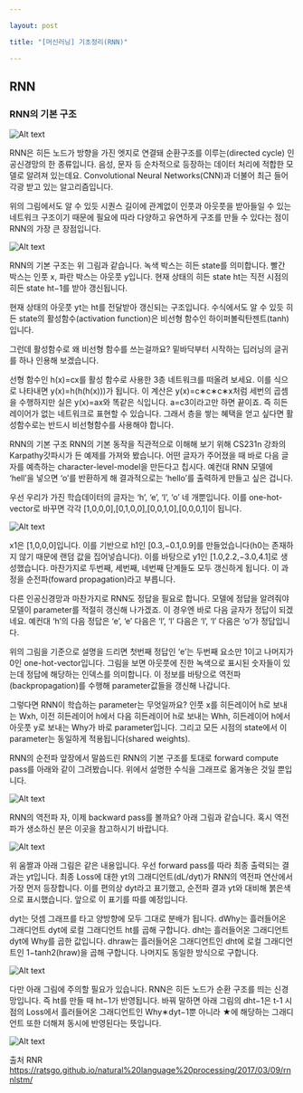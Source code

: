 ```yaml
---

layout: post

title: "[머신러닝] 기초정리(RNN)"

---
```

## RNN
### RNN의 기본 구조


![Alt text](/images/2019-03-30-RNN/RNN_1.png)

RNN은 히든 노드가 방향을 가진 엣지로 연결돼 순환구조를 이루는(directed cycle) 인공신경망의 한 종류입니다. 음성, 문자 등 순차적으로 등장하는 데이터 처리에 적합한 모델로 알려져 있는데요. Convolutional Neural Networks(CNN)과 더불어 최근 들어 각광 받고 있는 알고리즘입니다.

위의 그림에서도 알 수 있듯 시퀀스 길이에 관계없이 인풋과 아웃풋을 받아들일 수 있는 네트워크 구조이기 때문에 필요에 따라 다양하고 유연하게 구조를 만들 수 있다는 점이 RNN의 가장 큰 장점입니다.

![Alt text](/images/2019-03-30-RNN/RNN_2.png)

RNN의 기본 구조는 위 그림과 같습니다. 녹색 박스는 히든 state를 의미합니다. 빨간 박스는 인풋 x, 파란 박스는 아웃풋 y입니다. 현재 상태의 히든 state ht는 직전 시점의 히든 state ht−1를 받아 갱신됩니다.

현재 상태의 아웃풋 yt는 ht를 전달받아 갱신되는 구조입니다. 수식에서도 알 수 있듯 히든 state의 활성함수(activation function)은 비선형 함수인 하이퍼볼릭탄젠트(tanh)입니다.

그런데 활성함수로 왜 비선형 함수를 쓰는걸까요? 밑바닥부터 시작하는 딥러닝의 글귀를 하나 인용해 보겠습니다.

선형 함수인 h(x)=cx를 활성 함수로 사용한 3층 네트워크를 떠올려 보세요. 이를 식으로 나타내면 y(x)=h(h(h(x)))가 됩니다. 이 계산은 y(x)=c∗c∗c∗x처럼 세번의 곱셈을 수행하지만 실은 y(x)=ax와 똑같은 식입니다. a=c3이라고만 하면 끝이죠. 즉 히든레이어가 없는 네트워크로 표현할 수 있습니다. 그래서 층을 쌓는 혜택을 얻고 싶다면 활성함수로는 반드시 비선형함수를 사용해야 합니다.

RNN의 기본 구조
RNN의 기본 동작을 직관적으로 이해해 보기 위해 CS231n 강좌의 Karpathy갓파시가 든 예제를 가져와 봤습니다. 어떤 글자가 주어졌을 때 바로 다음 글자를 예측하는 character-level-model을 만든다고 칩시다. 예컨대 RNN 모델에 ‘hell’을 넣으면 ‘o’를 반환하게 해 결과적으로는 ‘hello’를 출력하게 만들고 싶은 겁니다.

우선 우리가 가진 학습데이터의 글자는 ‘h’, ‘e’, ‘l’, ‘o’ 네 개뿐입니다. 이를 one-hot-vector로 바꾸면 각각 [1,0,0,0],[0,1,0,0],[0,0,1,0],[0,0,0,1]이 됩니다.


![Alt text](/images/2019-03-30-RNN/RNN_3.png)

x1은 [1,0,0,0]입니다. 이를 기반으로 h1인 [0.3,−0.1,0.9]를 만들었습니다(h0는 존재하지 않기 때문에 랜덤 값을 집어넣습니다). 이를 바탕으로 y1인 [1.0,2.2,−3.0,4.1]로 생성했습니다. 마찬가지로 두번째, 세번째, 네번째 단계들도 모두 갱신하게 됩니다. 이 과정을 순전파(foward propagation)라고 부릅니다.

다른 인공신경망과 마찬가지로 RNN도 정답을 필요로 합니다. 모델에 정답을 알려줘야 모델이 parameter를 적절히 갱신해 나가겠죠. 이 경우엔 바로 다음 글자가 정답이 되겠네요. 예컨대 ‘h’의 다음 정답은 ‘e’, ‘e’ 다음은 ‘l’, ‘l’ 다음은 ‘l’, ‘l’ 다음은 ‘o’가 정답입니다.

위의 그림을 기준으로 설명을 드리면 첫번째 정답인 ‘e’는 두번째 요소만 1이고 나머지가 0인 one-hot-vector입니다. 그림을 보면 아웃풋에 진한 녹색으로 표시된 숫자들이 있는데 정답에 해당하는 인덱스를 의미합니다. 이 정보를 바탕으로 역전파(backpropagation)를 수행해 parameter값들을 갱신해 나갑니다.

그렇다면 RNN이 학습하는 parameter는 무엇일까요? 인풋 x를 히든레이어 h로 보내는 Wxh, 이전 히든레이어 h에서 다음 히든레이어 h로 보내는 Whh, 히든레이어 h에서 아웃풋 y로 보내는 Why가 바로 parameter입니다. 그리고 모든 시점의 state에서 이 parameter는 동일하게 적용됩니다(shared weights).

RNN의 순전파
앞장에서 말씀드린 RNN의 기본 구조를 토대로 forward compute pass를 아래와 같이 그려봤습니다. 위에서 설명한 수식을 그래프로 옮겨놓은 것일 뿐입니다.

![Alt text](/images/2019-03-30-RNN/RNN_4.png)

RNN의 역전파
자, 이제 backward pass를 볼까요? 아래 그림과 같습니다. 혹시 역전파가 생소하신 분은 이곳을 참고하시기 바랍니다.

![Alt text](/images/2019-03-30-RNN/RNN_5.gif)

위 움짤과 아래 그림은 같은 내용입니다. 우선 forward pass를 따라 최종 출력되는 결과는 yt입니다. 최종 Loss에 대한 yt의 그래디언트(dL/dyt)가 RNN의 역전파 연산에서 가장 먼저 등장합니다. 이를 편의상 dyt라고 표기했고, 순전파 결과 yt와 대비해 붉은색으로 표시했습니다. 앞으로 이 표기를 따를 예정입니다.

dyt는 덧셈 그래프를 타고 양방향에 모두 그대로 분배가 됩니다. dWhy는 흘러들어온 그래디언트 dyt에 로컬 그래디언트 ht를 곱해 구합니다. dht는 흘러들어온 그래디언트 dyt에 Why를 곱한 값입니다. dhraw는 흘러들어온 그래디언트인 dht에 로컬 그래디언트인 1−tanh2(hraw)을 곱해 구합니다. 나머지도 동일한 방식으로 구합니다.

![Alt text](/images/2019-03-30-RNN/RNN_6.png)

다만 아래 그림에 주의할 필요가 있습니다. RNN은 히든 노드가 순환 구조를 띄는 신경망입니다. 즉 ht를 만들 때 ht−1가 반영됩니다. 바꿔 말하면 아래 그림의 dht−1은 t-1 시점의 Loss에서 흘러들어온 그래디언트인 Why∗dyt−1뿐 아니라 ★에 해당하는 그래디언트 또한 더해져 동시에 반영된다는 뜻입니다.

![Alt text](/images/2019-03-30-RNN/RNN_7.png)












출처
RNR
https://ratsgo.github.io/natural%20language%20processing/2017/03/09/rnnlstm/